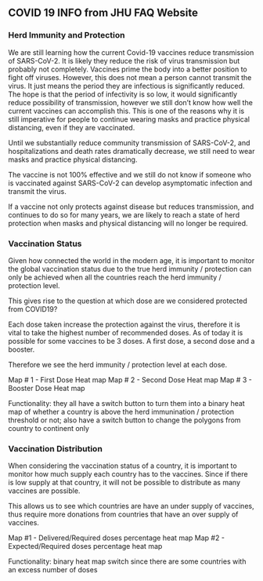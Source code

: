 ## COVID 19 INFO from JHU FAQ Website

### Herd Immunity and Protection

We are still learning how the current Covid-19 vaccines reduce transmission of SARS-CoV-2. It is likely they reduce the risk of virus transmission but probably not completely. Vaccines prime the body into a better position to fight off viruses. However, this does not mean a person cannot transmit the virus. It just means the period they are infectious is significantly reduced. The hope is that the period of infectivity is so low, it would significantly reduce possibility of transmission, however we still don’t know how well the current vaccines can accomplish this. This is one of the reasons why it is still imperative for people to continue wearing masks and practice physical distancing, even if they are vaccinated.

Until we substantially reduce community transmission of SARS-CoV-2, and hospitalizations and death rates dramatically decrease, we still need to wear masks and practice physical distancing.

The vaccine is not 100% effective and we still do not know if someone who is vaccinated against SARS-CoV-2 can develop asymptomatic infection and transmit the virus.

If a vaccine not only protects against disease but reduces transmission, and continues to do so for many years, we are likely to reach a state of herd protection when masks and physical distancing will no longer be required.

### Vaccination Status

Given how connected the world in the modern age, it is important to monitor the global vaccination status due to the true herd immunity / protection can only be achieved when all the countries reach the herd immunity / protection level.

This gives rise to the question at which dose are we considered protected from COVID19?

Each dose taken increase the protection against the virus, therefore it is vital to take the highest number of recommended doses. As of today it is possible for some vaccines to be 3 doses. A first dose, a second dose and a booster.

Therefore we see the herd immunity / protection level at each dose.

Map # 1 - First Dose Heat map
Map # 2 - Second Dose Heat map
Map # 3 - Booster Dose Heat map

Functionality: they all have a switch button to turn them into a binary heat map of whether a country is above the herd immunination / protection threshold or not; also have a switch button to change the polygons from country to continent only

### Vaccination Distribution

When considering the vaccination status of a country, it is important to monitor how much supply each country has to the vaccines. Since if there is low supply at that country, it will not be possible to distribute as many vaccines are possible.

This allows us to see which countries are have an under supply of vaccines, thus require more donations from countries that have an over supply of vaccines.

Map #1 - Delivered/Required doses percentage heat map
Map #2 - Expected/Required doses percentage heat map

Functionality: binary heat map switch since there are some countries with an excess number of doses
